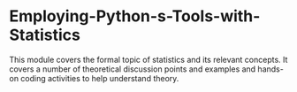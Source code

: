 # Employing-Python-s-Tools-with-Statistics
This module covers the formal topic of statistics and its relevant concepts. It covers a number of theoretical discussion points and examples and hands-on coding activities to help understand theory.
